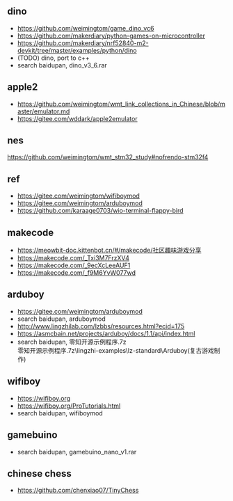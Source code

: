 ## dino  
* https://github.com/weimingtom/game_dino_vc6  
* https://github.com/makerdiary/python-games-on-microcontroller  
* https://github.com/makerdiary/nrf52840-m2-devkit/tree/master/examples/python/dino  
* (TODO) dino, port to c++    
* search baidupan, dino_v3_6.rar  

## apple2  
* https://github.com/weimingtom/wmt_link_collections_in_Chinese/blob/master/emulator.md  
* https://gitee.com/wddark/apple2emulator  

## nes  
https://github.com/weimingtom/wmt_stm32_study#nofrendo-stm32f4  

## ref  
* https://gitee.com/weimingtom/wifiboymod  
* https://gitee.com/weimingtom/arduboymod  
* https://github.com/karaage0703/wio-terminal-flappy-bird  

## makecode  
* https://meowbit-doc.kittenbot.cn/#/makecode/社区趣味游戏分享  
* https://makecode.com/_Txi3M7FrzXV4  
* https://makecode.com/_9ecXcLeeAUF1  
* https://makecode.com/_f9M6YvW077wd  

## arduboy  
* https://gitee.com/weimingtom/arduboymod  
* search baidupan, arduboymod  
* http://www.lingzhilab.com/lzbbs/resources.html?ecid=175  
* https://asmcbain.net/projects/arduboy/docs/1.1/api/index.html  
* search baidupan, 零知开源示例程序.7z  
零知开源示例程序.7z\lingzhi-examples\lz-standard\Arduboy(复古游戏制作)  

## wifiboy  
* https://wifiboy.org    
* https://wifiboy.org/ProTutorials.html  
* search baidupan, wifiboymod  

## gamebuino  
* search baidupan, gamebuino_nano_v1.rar  

## chinese chess  
* https://github.com/chenxiao07/TinyChess  
